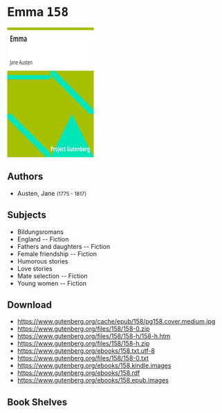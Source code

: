 # Emma <kbd>158</kbd>

![](./cover.medium.jpg "")

## Authors


 - Austen, Jane <small>(1775 - 1817)</small>

## Subjects


 - Bildungsromans
 - England -- Fiction
 - Fathers and daughters -- Fiction
 - Female friendship -- Fiction
 - Humorous stories
 - Love stories
 - Mate selection -- Fiction
 - Young women -- Fiction

## Download


 - https://www.gutenberg.org/cache/epub/158/pg158.cover.medium.jpg
 - https://www.gutenberg.org/files/158/158-0.zip
 - https://www.gutenberg.org/files/158/158-h/158-h.htm
 - https://www.gutenberg.org/files/158/158-h.zip
 - https://www.gutenberg.org/ebooks/158.txt.utf-8
 - https://www.gutenberg.org/files/158/158-0.txt
 - https://www.gutenberg.org/ebooks/158.kindle.images
 - https://www.gutenberg.org/ebooks/158.rdf
 - https://www.gutenberg.org/ebooks/158.epub.images

## Book Shelves


